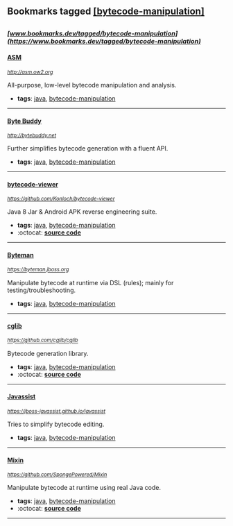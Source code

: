 ## Bookmarks tagged [[bytecode-manipulation]](https://www.bookmarks.dev?q=[bytecode-manipulation])

_<sup><sup>[www.bookmarks.dev/tagged/bytecode-manipulation](https://www.bookmarks.dev/tagged/bytecode-manipulation)</sup></sup>_
---
#### [ASM](http://asm.ow2.org)
_<sup>http://asm.ow2.org</sup>_

All-purpose, low-level bytecode manipulation and analysis.
* **tags**: [java](../tagged/java.md), [bytecode-manipulation](../tagged/bytecode-manipulation.md)
---
#### [Byte Buddy](http://bytebuddy.net)
_<sup>http://bytebuddy.net</sup>_

Further simplifies bytecode generation with a fluent API.
* **tags**: [java](../tagged/java.md), [bytecode-manipulation](../tagged/bytecode-manipulation.md)
---
#### [bytecode-viewer](https://github.com/Konloch/bytecode-viewer)
_<sup>https://github.com/Konloch/bytecode-viewer</sup>_

Java 8 Jar & Android APK reverse engineering suite.
* **tags**: [java](../tagged/java.md), [bytecode-manipulation](../tagged/bytecode-manipulation.md)
* :octocat: **[source code](https://github.com/Konloch/bytecode-viewer)**
---
#### [Byteman](https://byteman.jboss.org)
_<sup>https://byteman.jboss.org</sup>_

Manipulate bytecode at runtime via DSL (rules); mainly for testing/troubleshooting.
* **tags**: [java](../tagged/java.md), [bytecode-manipulation](../tagged/bytecode-manipulation.md)
---
#### [cglib](https://github.com/cglib/cglib)
_<sup>https://github.com/cglib/cglib</sup>_

Bytecode generation library.
* **tags**: [java](../tagged/java.md), [bytecode-manipulation](../tagged/bytecode-manipulation.md)
* :octocat: **[source code](https://github.com/cglib/cglib)**
---
#### [Javassist](https://jboss-javassist.github.io/javassist)
_<sup>https://jboss-javassist.github.io/javassist</sup>_

Tries to simplify bytecode editing.
* **tags**: [java](../tagged/java.md), [bytecode-manipulation](../tagged/bytecode-manipulation.md)
---
#### [Mixin](https://github.com/SpongePowered/Mixin)
_<sup>https://github.com/SpongePowered/Mixin</sup>_

Manipulate bytecode at runtime using real Java code.
* **tags**: [java](../tagged/java.md), [bytecode-manipulation](../tagged/bytecode-manipulation.md)
* :octocat: **[source code](https://github.com/SpongePowered/Mixin)**
---
